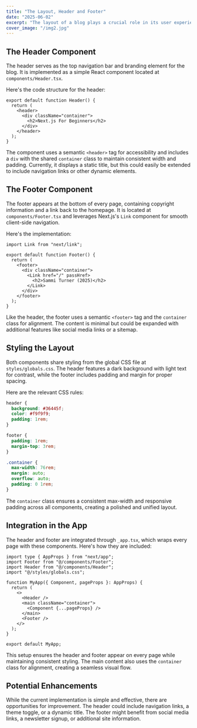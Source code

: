 ```yaml
---
title: "The Layout, Header and Footer"
date: "2025-06-02"
excerpt: "The layout of a blog plays a crucial role in its user experience."
cover_image: "/img2.jpg"
---
```


## The Header Component

The header serves as the top navigation bar and branding element for the blog. It is implemented as a simple React component located at `components/Header.tsx`.

Here's the code structure for the header:

```tsx
export default function Header() {
  return (
    <header>
      <div className="container">
        <h2>Next.js For Beginners</h2>
      </div>
    </header>
  );
}
```

The component uses a semantic `<header>` tag for accessibility and includes a `div` with the shared `container` class to maintain consistent width and padding. Currently, it displays a static title, but this could easily be extended to include navigation links or other dynamic elements.

## The Footer Component

The footer appears at the bottom of every page, containing copyright information and a link back to the homepage. It is located at `components/Footer.tsx` and leverages Next.js's `Link` component for smooth client-side navigation.

Here's the implementation:

```tsx
import Link from "next/link";

export default function Footer() {
  return (
    <footer>
      <div className="container">
        <Link href="/" passHref>
          <h2>Sammi Turner (2025)</h2>
        </Link>
      </div>
    </footer>
  );
}
```

Like the header, the footer uses a semantic `<footer>` tag and the `container` class for alignment. The content is minimal but could be expanded with additional features like social media links or a sitemap.

## Styling the Layout

Both components share styling from the global CSS file at `styles/globals.css`. The header features a dark background with light text for contrast, while the footer includes padding and margin for proper spacing.

Here are the relevant CSS rules:

```css
header {
  background: #36445f;
  color: #f9f9f9;
  padding: 1rem;
}

footer {
  padding: 1rem;
  margin-top: 3rem;
}

.container {
  max-width: 76rem;
  margin: auto;
  overflow: auto;
  padding: 0 1rem;
}
```

The `container` class ensures a consistent max-width and responsive padding across all components, creating a polished and unified layout.

## Integration in the App

The header and footer are integrated through `_app.tsx`, which wraps every page with these components. Here's how they are included:

```tsx
import type { AppProps } from "next/app";
import Footer from "@/components/Footer";
import Header from "@/components/Header";
import "@/styles/globals.css";

function MyApp({ Component, pageProps }: AppProps) {
  return (
    <>
      <Header />
      <main className="container">
        <Component {...pageProps} />
      </main>
      <Footer />
    </>
  );
}

export default MyApp;
```

This setup ensures the header and footer appear on every page while maintaining consistent styling. The main content also uses the `container` class for alignment, creating a seamless visual flow.

## Potential Enhancements

While the current implementation is simple and effective, there are opportunities for improvement. The header could include navigation links, a theme toggle, or a dynamic title. The footer might benefit from social media links, a newsletter signup, or additional site information.
